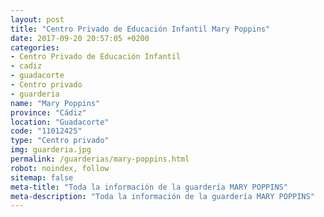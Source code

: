 ```yaml
---
layout: post
title: "Centro Privado de Educación Infantil Mary Poppins"
date: 2017-09-20 20:57:05 +0200
categories:
- Centro Privado de Educación Infantil
- cadiz
- guadacorte
- Centro privado
- guarderia
name: "Mary Poppins"
province: "Cádiz"
location: "Guadacorte"
code: "11012425"
type: "Centro privado"
img: guarderia.jpg
permalink: /guarderias/mary-poppins.html
robot: noindex, follow
sitemap: false
meta-title: "Toda la información de la guardería MARY POPPINS"
meta-description: "Toda la información de la guardería MARY POPPINS"
---
```

